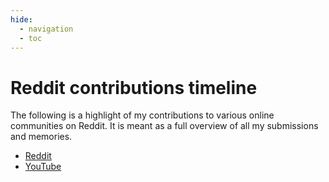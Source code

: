 ```yaml
---
hide:
  - navigation
  - toc
---
```


# Reddit contributions timeline

The following is a highlight of my contributions to various online communities on Reddit. It is meant as a full overview of all my submissions and memories.

- [Reddit](reddit.md)
- [YouTube](youtube.md)